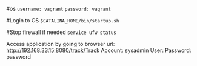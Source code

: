 
#os
`username: vagrant`
`password: vagrant`

#Login to OS
`$CATALINA_HOME/bin/startup.sh`

#Stop firewall if needed
`service ufw status`

Access application by going to browser 
url:  http://192.168.33.15:8080/track/Track
Account: sysadmin
User:
Password: password
